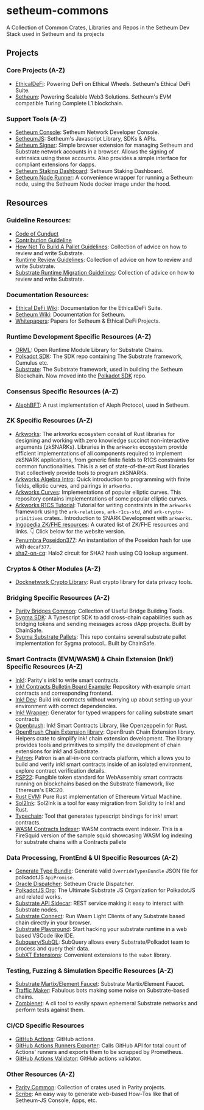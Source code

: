 # setheum-commons

A Collection of Common Crates, Libraries and Repos in the Setheum Dev Stack used in Setheum and its projects

## Projects

### Core Projects (A-Z)
* [EthicalDeFi](https://github.com/Setheum-Labs/EthicalDeFi): Powering DeFi on Ethical Wheels. Setheum's Ethical DeFi Suite.
* [Setheum](https://github.com/Setheum-Labs/Setheum): Powering Scalable Web3 Solutions. Setheum's EVM compatible Turing Complete L1 blockchain.

### Support Tools (A-Z)
* [Setheum Console](https://github.com/Setheum-Labs/console): Setheum Network Developer Console.
* [SetheumJS](https://github.com/Setheum-Labs/setheum.js): Setheum's Javascript Library, SDKs & APIs.
* [Setheum Signer](https://github.com/Setheum-Labs/setheum-signer): Simple browser extension for managing Setheum and Substrate network accounts in a browser. Allows the signing of extrinsics using these accounts. Also provides a simple interface for compliant extensions for dapps.
* [Setheum Staking Dashboard](https://github.com/Setheum-Labs/staking-dashboard): Setheum Staking Dashboard.
* [Setheum Node Runner](https://github.com/Setheum-Labs/node-runner): A convenience wrapper for running a Setheum node, using the Setheum Node docker image under the hood.

## Resources

### Guideline Resources:
* [Code of Cunduct](https://github.com/Setheum-Labs/.github/blob/main/CODE_OF_CONDUCT.md)
* [Contribution Guideline](https://github.com/Setheum-Labs/.github/blob/main/CONTRIBUTING.md)
* [How Not To Build A Pallet Guidelines](https://github.com/Setheum-Labs/how-not-to-build-a-pallet-guidelines): Collection of advice on how to review and write Substrate.
* [Runtime Review Guidelines](https://github.com/Setheum-Labs/runtime-review-guidelines): Collection of advice on how to review and write Substrate.
* [Substrate Runtime Migration Guidelines](https://github.com/Setheum-Labs/substrate-migrations-guidelines): Collection of advice on how to review and write Substrate.

### Documentation Resources:
* [Ethical DeFi Wiki](https://github.com/Setheum-Labs/ethical-defi-wiki): Documentation for the EthicalDeFi Suite.
* [Setheum Wiki](https://github.com/Setheum-Labs/setheum-wiki): Documentation for Setheum.
* [Whitepapers](https://github.com/Setheum-Labs/Setheum-Labs-White-Papers): Papers for Setheum & Ethical DeFi Projects.

### Runtime Development Specific Resources (A-Z)
* [ORML](https://github.com/open-web3-stack/open-runtime-module-library): Open Runtime Module Library for Substrate Chains.
* [Polkadot SDK](https://github.com/paritytech/polkadot-sdk): The SDK repo containing The Substrate framework, Cumulus etc.
* [Substrate](https://github.com/paritytech/substrate): The Substrate framework, used in building the Setheum Blockchain. Now moved into the [Polkadot SDK](https://github.com/paritytech/polkadot-sdk) repo.

### Consensus Specific Resources (A-Z)
* [AlephBFT](https://github.com/aleph-zero-foundation/AlephBFT): A rust implementation of Aleph Protocol, used in Setheum.

###  ZK Specific Resources (A-Z)
* [Arkworks](https://github.com/arkworks-rs/r1cs-tutorial/): The arkworks ecosystem consist of Rust libraries for designing and working with zero knowledge succinct non-interactive arguments (zkSNARKs). Libraries in the `arkworks` ecosystem provide efficient implementations of all components required to implement zkSNARK applications, from generic finite fields to R1CS constraints for common functionalities. This is a set of state-of-the-art Rust libraries that collectively provide tools to program zkSNARKs.
* [Arkworks Algebra Intro](https://github.com/Pratyush/algebra-intro): Quick introduction to programming with finite fields, elliptic curves, and pairings in `arkworks`.
* [Arkworks Curves](https://github.com/arkworks-rs/curves): Implementations of popular elliptic curves. This repository contains implementations of some popular elliptic curves.
* [Arkworks R1CS Tutorial](https://github.com/arkworks-rs/r1cs-tutorial/): Tutorial for writing constraints in the `arkworks` framework using the `ark-relations`, `ark-r1cs-std`, and `ark-crypto-primitives` crates.. Introduction to SNARK Development with `arkworks`.
* [Ingopedia ZK/FHE resources](https://github.com/ingonyama-zk/ingopedia): A curated list of ZK/FHE resources and links. 👇 Click below for the website version.
* [Penumbra Poseidon377](https://github.com/penumbra-zone/poseidon377): An instantiation of the Poseidon hash for use with `decaf377`.
* [sha2-on-cq](https://github.com/aleph-zero-foundation/sha2-on-cq): Halo2 circuit for SHA2 hash using CQ lookup argument.

###  Cryptos & Other Modules (A-Z)
* [Docknetwork Crypto Library](https://github.com/Setheum-Labs/docknetwork-crypto): Rust crypto library for data privacy tools.

### Bridging Specific Resources (A-Z)
* [Parity Bridges Common](https://github.com/paritytech/parity-bridges-common): Collection of Useful Bridge Building Tools.
* [Sygma SDK](https://github.com/sygmaprotocol/sygma-sdk): A Typescript SDK to add cross-chain capabilities such as bridging tokens and sending messages across dApp projects. Built by ChainSafe.
* [Sygma Substrate Pallets](https://github.com/sygmaprotocol/sygma-substrate-pallets): This repo contains several substrate pallet implementation for Sygma protocol.. Built by ChainSafe.

### Smart Contracts (EVM/WASM) & Chain Extension (Ink!) Specific Resources (A-Z)
* [Ink!](https://github.com/paritytech/ink): Parity's ink! to write smart contracts.
* [Ink! Contracts Bulletin Board Example](https://github.com/Setheum-Labs/ink-contracts-bulletin-board-example): Repository with example smart contracts and corresponding frontend.
* [Ink! Dev](https://github.com/Setheum-Labs/docker-ink-dev): Build ink contracts without worrying up about setting up your environment with correct dependencies.
* [Ink! Wrapper](https://github.com/Cardinal-Cryptography/ink-wrapper): Generator for typed wrappers for calling substrate smart contracts
* [Openbrush](https://github.com/Brushfam/openbrush-contracts): Ink! Smart Contracts Library, like Openzeppelin for Rust.
* [OpenBrush Chain Extension library](https://github.com/Brushfam/obce): OpenBrush Chain Extension library. Helpers crate to simplify ink! chain extension development. The library provides tools and primitives to simplify the development of chain extensions for ink! and Substrate.
* [Patron](https://patron.works/): Patron is an all-in-one contracts platform, which allows you to build and verify ink! smart contracts inside of an isolated environment, explore contract verification details.
* [PSP22](https://github.com/Cardinal-Cryptography/PSP22): Fungible token standard for WebAssembly smart contracts running on blockchains based on the Substrate framework, like Ethereum's ERC20.
* [Rust EVM](https://github.com/rust-blockchain/evm): Pure Rust implementation of Ethereum Virtual Machine.
* [Sol2Ink](https://github.com/Brushfam/sol2ink): Sol2Ink is a tool for easy migration from Solidity to Ink! and Rust.
* [Typechain](https://github.com/Brushfam/typechain-polkadot): Tool that generates typescript bindings for ink! smart contracts.
* [WASM Contracts Indexer](https://github.com/Setheum-Labs/wasm-contracts-indexer): WASM contracts event indexer. This is a FireSquid version of the sample squid showcasing WASM log indexing for substrate chains with a Contracts pallete

### Data Processing, FrontEnd & UI Specific Resources (A-Z)
* [Generate Type Bundle](https://github.com/paritytech/generate-type-bundle): Generate valid `OverrideTypesBundle` JSON file for polkadotJS `ApiPromise`.
* [Oracle Dispatcher](https://github.com/setheum-js/setheum-oracle-dispatcher): Setheum Oracle Dispatcher.
* [PolkadotJS Org](https://github.com/polkadot-js/): The Ultimate Substrate JS Organization for PolkadotJS and related works.
* [Substrate API Sidecar](https://github.com/paritytech/substrate-api-sidecar): REST service making it easy to interact with Substrate nodes.
* [Substrate Connect](https://github.com/paritytech/substrate-connect): Run Wasm Light Clients of any Substrate based chain directly in your browser.
* [Substrate Playground](https://github.com/paritytech/substrate-playground): Start hacking your substrate runtime in a web based VSCode like IDE.
* [Subquery/SubQL](https://github.com/subquery/subql): SubQuery allows every Substrate/Polkadot team to process and query their data.
* [SubXT Extensions](https://github.com/Setheum-Labs/subxtxt):  Convenient extensions to the `subxt` library.

### Testing, Fuzzing & Simulation Specific Resources (A-Z)
* [Substrate Martix/Element Faucet](https://github.com/Setheum-Labs/substrate-matrix-faucet): Substrate Martix/Element Faucet.
* [Traffic Maker](https://github.com/Setheum-Labs/traffic-maker): Fabulous bots making some noise on Substrate-based chains.
* [Zombienet](https://github.com/Setheum-Labs/zombienet): A cli tool to easily spawn ephemeral Substrate networks and perform tests against them.

### CI/CD Specific Resources
* [GitHub Actions](https://github.com/Setheum-Labs/github-actions): GitHub actions.
* [GitHub Actions Runners Exporter](https://github.com/Setheum-Labs/github-actions-validator): Calls GitHub API for total count of Actions' runners and exports them to be scrapped by Prometheus.
* [GitHub Actions Validator](https://github.com/Setheum-Labs/github-actions-runners-exporter): GitHub actions validator.

### Other Resources (A-Z)
* [Parity Common](https://github.com/paritytech/parity-common): Collection of crates used in Parity projects.
* [Scribe](https://scribehow.com/): An easy way to generate web-based How-Tos like that of Setheum-JS Console, Apps, etc.

